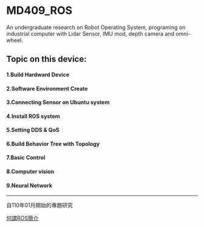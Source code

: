 # MD409_ROS
An undergraduate research on Robot Operating System, programing on industrial computer with Lidar Sensor, IMU mod, depth camera and omni-wheel.  


## Topic on this device:  
####  1.Build Hardward Device  
####  2.Software Environment Create  
####  3.Connecting Sensor on Ubuntu system  
####  4.Install ROS system  
####  5.Setting DDS & QoS  
####  6.Build Behavior Tree with Topology  
####  7.Basic Control
####  8.Computer vision  
####  9.Neural Network
---
自110年01月開始的專題研究


[何謂ROS簡介](https://pojenlai.wordpress.com/2012/12/14/ros-tutorials-%E7%B3%BB%E5%88%970-%E4%BB%80%E9%BA%BC%E6%98%AFros%E8%A6%81%E6%80%8E%E9%BA%BC%E5%81%9Aros/)
